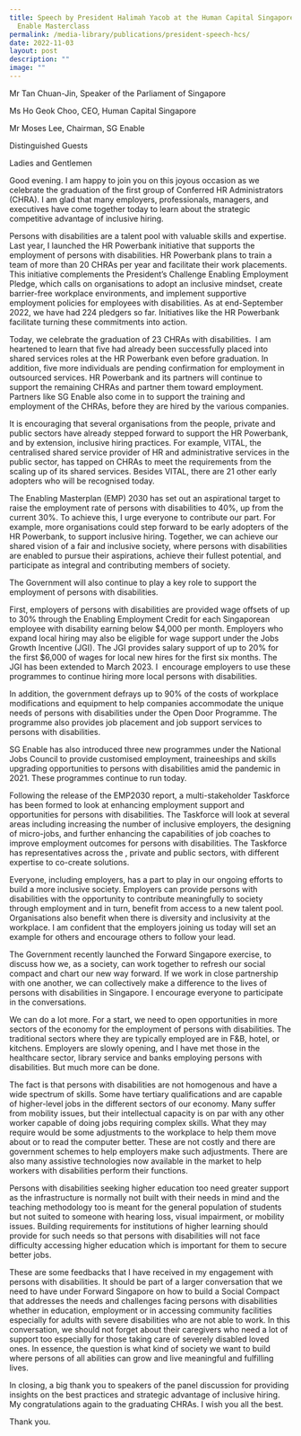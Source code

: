 ```yaml
---
title: Speech by President Halimah Yacob at the Human Capital Singapore and SG
  Enable Masterclass
permalink: /media-library/publications/president-speech-hcs/
date: 2022-11-03
layout: post
description: ""
image: ""
---
```

Mr Tan Chuan-Jin, Speaker of the Parliament of Singapore

Ms Ho Geok Choo, CEO, Human Capital Singapore

Mr Moses Lee, Chairman, SG Enable

Distinguished Guests

Ladies and Gentlemen

Good evening. I am happy to join you on this joyous occasion as we celebrate the graduation of the first group of Conferred HR Administrators (CHRA). I am glad that many employers, professionals, managers, and executives have come together today to learn about the strategic competitive advantage of inclusive hiring.

Persons with disabilities are a talent pool with valuable skills and expertise. Last year, I launched the HR Powerbank initiative that supports the employment of persons with disabilities. HR Powerbank plans to train a team of more than 20 CHRAs per year and facilitate their work placements. This initiative complements the President’s Challenge Enabling Employment Pledge, which calls on organisations to adopt an inclusive mindset, create barrier-free workplace environments, and implement supportive employment policies for employees with disabilities. As at end-September 2022, we have had 224 pledgers so far. Initiatives like the HR Powerbank facilitate turning these commitments into action.

Today, we celebrate the graduation of 23 CHRAs with disabilities.  I am heartened to learn that five had already been successfully placed into shared services roles at the HR Powerbank even before graduation. In addition, five more individuals are pending confirmation for employment in outsourced services. HR Powerbank and its partners will continue to support the remaining CHRAs and partner them toward employment. Partners like SG Enable also come in to support the training and employment of the CHRAs, before they are hired by the various companies.

It is encouraging that several organisations from the people, private and public sectors have already stepped forward to support the HR Powerbank, and by extension, inclusive hiring practices. For example, VITAL, the centralised shared service provider of HR and administrative services in the public sector, has tapped on CHRAs to meet the requirements from the scaling up of its shared services. Besides VITAL, there are 21 other early adopters who will be recognised today.

The Enabling Masterplan (EMP) 2030 has set out an aspirational target to raise the employment rate of persons with disabilities to 40%, up from the current 30%. To achieve this, I urge everyone to contribute our part. For example, more organisations could step forward to be early adopters of the HR Powerbank, to support inclusive hiring. Together, we can achieve our shared vision of a fair and inclusive society, where persons with disabilities are enabled to pursue their aspirations, achieve their fullest potential, and participate as integral and contributing members of society.

The Government will also continue to play a key role to support the employment of persons with disabilities.

First, employers of persons with disabilities are provided wage offsets of up to 30% through the Enabling Employment Credit for each Singaporean employee with disability earning below $4,000 per month. Employers who expand local hiring may also be eligible for wage support under the Jobs Growth Incentive (JGI). The JGI provides salary support of up to 20% for the first $6,000 of wages for local new hires for the first six months. The JGI has been extended to March 2023. I  encourage employers to use these programmes to continue hiring more local persons with disabilities.

In addition, the government defrays up to 90% of the costs of workplace modifications and equipment to help companies accommodate the unique needs of persons with disabilities under the Open Door Programme. The programme also provides job placement and job support services to persons with disabilities.

SG Enable has also introduced three new programmes under the National Jobs Council to provide customised employment, traineeships and skills upgrading opportunities to persons with disabilities amid the pandemic in 2021. These programmes continue to run today.

Following the release of the EMP2030 report, a multi-stakeholder Taskforce has been formed to look at enhancing employment support and opportunities for persons with disabilities. The Taskforce will look at several areas including increasing the number of inclusive employers, the designing of micro-jobs, and further enhancing the capabilities of job coaches to improve employment outcomes for persons with disabilities. The Taskforce has representatives across the , private and public sectors, with different expertise to co-create solutions.

Everyone, including employers, has a part to play in our ongoing efforts to build a more inclusive society. Employers can provide persons with disabilities with the opportunity to contribute meaningfully to society through employment and in turn, benefit from access to a new talent pool. Organisations also benefit when there is diversity and inclusivity at the workplace. I am confident that the employers joining us today will set an example for others and encourage others to follow your lead.

The Government recently launched the Forward Singapore exercise, to discuss how we, as a society, can work together to refresh our social compact and chart our new way forward. If we work in close partnership with one another, we can collectively make a difference to the lives of persons with disabilities in Singapore. I encourage everyone to participate in the conversations.

We can do a lot more. For a start, we need to open opportunities in more sectors of the economy for the employment of persons with disabilities. The traditional sectors where they are typically employed are in F&B, hotel, or kitchens. Employers are slowly opening, and I have met those in the healthcare sector, library service and banks employing persons with disabilities. But much more can be done.

The fact is that persons with disabilities are not homogenous and have a wide spectrum of skills. Some have tertiary qualifications and are capable of higher-level jobs in the different sectors of our economy. Many suffer from mobility issues, but their intellectual capacity is on par with any other worker capable of doing jobs requiring complex skills. What they may require would be some adjustments to the workplace to help them move about or to read the computer better. These are not costly and there are government schemes to help employers make such adjustments. There are also many assistive technologies now available in the market to help workers with disabilities perform their functions.

Persons with disabilities seeking higher education too need greater support as the infrastructure is normally not built with their needs in mind and the teaching methodology too is meant for the general population of students but not suited to someone with hearing loss, visual impairment, or mobility issues. Building requirements for institutions of higher learning should provide for such needs so that persons with disabilities will not face difficulty accessing higher education which is important for them to secure better jobs.

These are some feedbacks that I have received in my engagement with persons with disabilities. It should be part of a larger conversation that we need to have under Forward Singapore on how to build a Social Compact that addresses the needs and challenges facing persons with disabilities whether in education, employment or in accessing community facilities especially for adults with severe disabilities who are not able to work. In this conversation, we should not forget about their caregivers who need a lot of support too especially for those taking care of severely disabled loved ones. In essence, the question is what kind of society we want to build where persons of all abilities can grow and live meaningful and fulfilling lives.

In closing, a big thank you to speakers of the panel discussion for providing insights on the best practices and strategic advantage of inclusive hiring. My congratulations again to the graduating CHRAs. I wish you all the best.

Thank you.